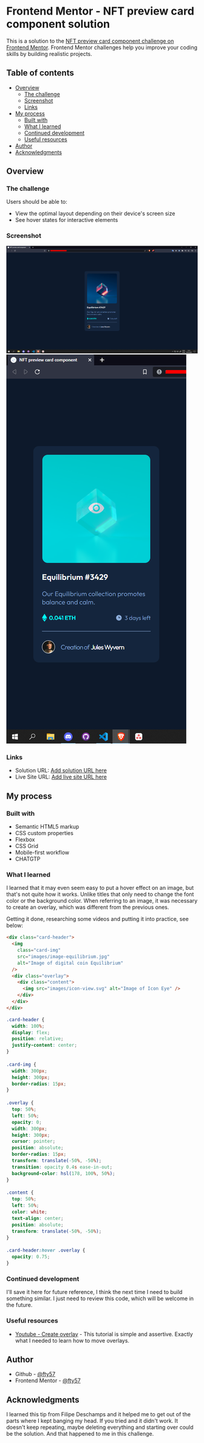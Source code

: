 # Frontend Mentor - NFT preview card component solution

This is a solution to the [NFT preview card component challenge on Frontend Mentor](https://www.frontendmentor.io/challenges/nft-preview-card-component-SbdUL_w0U). Frontend Mentor challenges help you improve your coding skills by building realistic projects.

## Table of contents

- [Overview](#overview)
  - [The challenge](#the-challenge)
  - [Screenshot](#screenshot)
  - [Links](#links)
- [My process](#my-process)
  - [Built with](#built-with)
  - [What I learned](#what-i-learned)
  - [Continued development](#continued-development)
  - [Useful resources](#useful-resources)
- [Author](#author)
- [Acknowledgments](#acknowledgments)

## Overview

### The challenge

Users should be able to:

- View the optimal layout depending on their device's screen size
- See hover states for interactive elements

### Screenshot

![Minha tela](./screenshots/Screenshot_1.png)
![Minha tela - hover](./screenshots/Screenshot_2.png)

### Links

- Solution URL: [Add solution URL here](https://www.frontendmentor.io/solutions/a-nft-card-component-using-overlay-and-changing-positions-rxpiWB3Dby)
- Live Site URL: [Add live site URL here](https://fty57.github.io/nft-preview-card-component-main/)

## My process

### Built with

- Semantic HTML5 markup
- CSS custom properties
- Flexbox
- CSS Grid
- Mobile-first workflow
- CHATGTP

### What I learned

I learned that it may even seem easy to put a hover effect on an image, but that's not quite how it works. Unlike titles that only need to change the font color or the background color. When referring to an image, it was necessary to create an overlay, which was different from the previous ones.

Getting it done, researching some videos and putting it into practice, see below:

```html
<div class="card-header">
  <img
    class="card-img"
    src="images/image-equilibrium.jpg"
    alt="Image of digital coin Equilibrium"
  />
  <div class="overlay">
    <div class="content">
      <img src="images/icon-view.svg" alt="Image of Icon Eye" />
    </div>
  </div>
</div>
```

```css
.card-header {
  width: 100%;
  display: flex;
  position: relative;
  justify-content: center;
}

.card-img {
  width: 300px;
  height: 300px;
  border-radius: 15px;
}

.overlay {
  top: 50%;
  left: 50%;
  opacity: 0;
  width: 300px;
  height: 300px;
  cursor: pointer;
  position: absolute;
  border-radius: 15px;
  transform: translate(-50%, -50%);
  transition: opacity 0.4s ease-in-out;
  background-color: hsl(178, 100%, 50%);
}

.content {
  top: 50%;
  left: 50%;
  color: white;
  text-align: center;
  position: absolute;
  transform: translate(-50%, -50%);
}

.card-header:hover .overlay {
  opacity: 0.75;
}
```

### Continued development

I'll save it here for future reference, I think the next time I need to build something similar. I just need to review this code, which will be welcome in the future.

### Useful resources

- [Youtube - Create overlay](https://www.youtube.com/watch?v=Himo9n0BaDw) - This tutorial is simple and assertive. Exactly what I needed to learn how to move overlays.

## Author

- Github - [@fty57](https://github.com/fty57)
- Frontend Mentor - [@fty57](https://www.frontendmentor.io/profile/fty57)

## Acknowledgments

I learned this tip from Filipe Deschamps and it helped me to get out of the parts where I kept banging my head. If you tried and it didn't work. It doesn't keep repeating, maybe deleting everything and starting over could be the solution. And that happened to me in this challenge.

